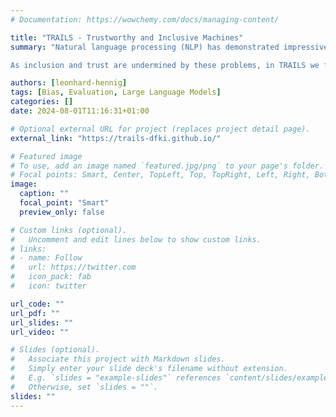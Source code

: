 ```yaml
---
# Documentation: https://wowchemy.com/docs/managing-content/

title: "TRAILS - Trustworthy and Inclusive Machines"
summary: "Natural language processing (NLP) has demonstrated impressive performance in some human tasks. To achieve such performance, current neural models need to be pre-trained on huge amounts of raw text data. This dependence on uncurated data has at least four indirect and unintended consequences: 1) Uncurated data tends to be linguistically and culturally non-diverse due to the statistical dominance of major languages and dialects in online texts (English vs. North Frisian, US English vs. UK English, etc.). 2) Pre-trained neural models such as the ubiquitous pre-trained language models (PLM) reproduce the features present in the data, including human biases. 3) Rare phenomena (or languages) in the 'long tail' are often not sufficiently taken into account in model evaluation, leading to an underestimation of model performance, especially in real-world application scenarios. 4) The focus on achieving state-of-the-art results through the use of transfer learning with giant PLMs such as GPT4 or mT5 often underestimates alternative methods that are more accessible, efficient and sustainable. 

As inclusion and trust are undermined by these problems, in TRAILS we focus on three main research directions to address such problems: (i) inclusion of underrepresented languages and cultures through multilingual and culturally sensitive NLP, (ii) robustness and fairness with respect to long-tail phenomena and classes and 'trustworthy content', and (iii) robust and efficient NLP models that enable training and deployment of models for (i) and (ii). We also partially address economic inequality by aiming for more efficient models (objective (iii)), which directly translates into a lower resource/cost footprint."

authors: [leonhard-hennig]
tags: [Bias, Evaluation, Large Language Models]
categories: []
date: 2024-08-01T11:16:31+01:00

# Optional external URL for project (replaces project detail page).
external_link: "https://trails-dfki.github.io/"

# Featured image
# To use, add an image named `featured.jpg/png` to your page's folder.
# Focal points: Smart, Center, TopLeft, Top, TopRight, Left, Right, BottomLeft, Bottom, BottomRight.
image:
  caption: ""
  focal_point: "Smart"
  preview_only: false

# Custom links (optional).
#   Uncomment and edit lines below to show custom links.
# links:
# - name: Follow
#   url: https://twitter.com
#   icon_pack: fab
#   icon: twitter

url_code: ""
url_pdf: ""
url_slides: ""
url_video: ""

# Slides (optional).
#   Associate this project with Markdown slides.
#   Simply enter your slide deck's filename without extension.
#   E.g. `slides = "example-slides"` references `content/slides/example-slides.md`.
#   Otherwise, set `slides = ""`.
slides: ""
---
```

